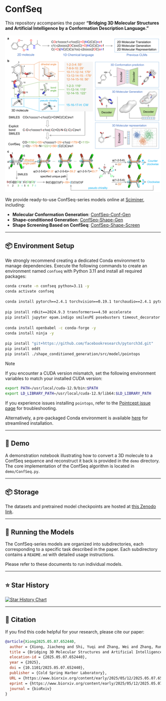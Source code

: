 # ConfSeq

This repository accompanies the paper
**“Bridging 3D Molecular Structures and Artificial Intelligence by a Conformation Description Language.”**

![Overview](./assets/overview.png)

We provide ready-to-use ConfSeq-series models online at [Sciminer](https://sciminer.protonunfold.com/), including:

* **Molecular Conformation Generation**: [ConfSeq-Conf-Gen](https://sciminer.protonunfold.com/utility?tool=Confseq%20Conf%20Gen)
* **Shape-conditioned Generation**: [ConfSeq-Shape-Gen](https://sciminer.protonunfold.com/utility?tool=ConfSeq%20Shape%20Gen)
* **Shape Screening Based on ConfSeq**: [ConfSeq-Shape-Screen](https://sciminer.protonunfold.com/utility?tool=ConfSeq%20Shape%20Screen)

---

## 📦 Environment Setup

We strongly recommend creating a dedicated Conda environment to manage dependencies. Execute the following commands to create an environment named `confseq` with Python 3.11 and install all required packages:

```bash
conda create -n confseq python=3.11 -y
conda activate confseq

conda install pytorch==2.4.1 torchvision==0.19.1 torchaudio==2.4.1 pytorch-cuda=12.4 -c pytorch -c nvidia -y

pip install rdkit==2024.9.3 transformers==4.50 accelerate
pip install jupyter epam.indigo smilesPE posebusters timeout_decorator fcd_torch easydict py3dmol swanlab lmdb scikit-image matplotlib seaborn

conda install openbabel -c conda-forge -y
conda install ninja -y

pip install "git+https://github.com/facebookresearch/pytorch3d.git"
pip install oddt
pip install ./shape_conditioned_generation/src/model/pointops
```

> [!NOTE]
> If you encounter a CUDA version mismatch, set the following environment variables to match your installed CUDA version:
>
> ```bash
> export PATH=/usr/local/cuda-12.9/bin:$PATH
> export LD_LIBRARY_PATH=/usr/local/cuda-12.9/lib64:$LD_LIBRARY_PATH
> ```
>
> If you experience issues installing `pointops`, refer to the [Pointcept issue page](https://github.com/Pointcept/Pointcept/issues) for troubleshooting.

Alternatively, a pre-packaged Conda environment is available [here](mylink) for streamlined installation.

---

## 📝 Demo

A demonstration notebook illustrating how to convert a 3D molecule to a ConfSeq sequence and reconstruct it back is provided in the `demo` directory. The core implementation of the ConfSeq algorithm is located in `demo/ConfSeq.py`.

---

## 📦 Storage

The datasets and pretrained model checkpoints are hosted at [this Zenodo link](link).

---

## 🚀 Running the Models

The ConfSeq-series models are organized into subdirectories, each corresponding to a specific task described in the paper. Each subdirectory contains a `README.md` with detailed usage instructions.

Please refer to these documents to run individual models.

---

## ⭐ Star History

[![Star History Chart](https://api.star-history.com/svg?repos=jiachengxiong/ConfSeq\&type=Date)](https://www.star-history.com/#jiachengxiong/ConfSeq&Date)

---

## 📖 Citation

If you find this code helpful for your research, please cite our paper:

```bibtex
@article{Xiong2025.05.07.652440,
  author = {Xiong, Jiacheng and Shi, Yuqi and Zhang, Wei and Zhang, Runze and Chen, Zhiyi and Zeng, Chuanlong and Jiang, Xun and Cao, Duanhua and Xiong, Zhaoping and Zheng, Mingyue},
  title = {Bridging 3D Molecular Structures and Artificial Intelligence by a Conformation Description Language},
  elocation-id = {2025.05.07.652440},
  year = {2025},
  doi = {10.1101/2025.05.07.652440},
  publisher = {Cold Spring Harbor Laboratory},
  URL = {https://www.biorxiv.org/content/early/2025/05/12/2025.05.07.652440},
  eprint = {https://www.biorxiv.org/content/early/2025/05/12/2025.05.07.652440.full.pdf},
  journal = {bioRxiv}
}
```

